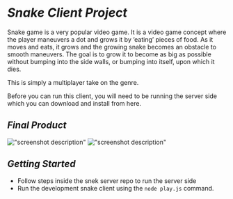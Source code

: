 # *Snake Client Project*

Snake game is a very popular video game. It is a video game concept where the player maneuvers a dot and grows it by ‘eating’ pieces of food. As it moves and eats, it grows and the growing snake becomes an obstacle to smooth maneuvers. The goal is to grow it to become as big as possible without bumping into the side walls, or bumping into itself, upon which it dies.

This is simply a multiplayer take on the genre.

Before you can run this client, you will need to be running the server side which you can download and install from here. 

## *Final Product*

!["screenshot description"](#)
!["screenshot description"](#)


## *Getting Started*

- Follow steps inside the snek server repo to run the server side
- Run the development snake client using the `node play.js` command.
